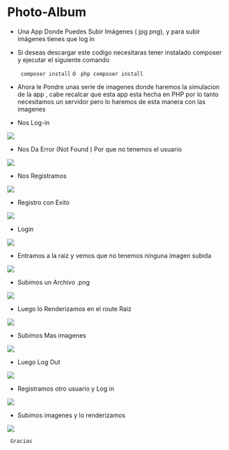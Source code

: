 # Photo-Album
- Una App Donde Puedes Subir Imágenes ( jpg png), y para subir imágenes tienes que log in 

- Si deseas descargar este codigo necesitaras tener instalado composer y ejecutar el siguiente comando 

	` composer install`   ó ` php composer install`

- Ahora le Pondre unas serie de  imagenes donde haremos la simulacion de la app , cabe recalcar que esta app esta hecha en PHP por lo tanto necesitamos  un servidor pero lo haremos de esta manera con las imagenes 

- Nos Log-in 

![](./capture/Capture_1.JPG)

- Nos Da Error (Not Found ) Por que no tenemos el usuario

![](./capture/Capture_2.JPG)

- Nos Registramos

![](./capture/Capture_3.JPG)

- Registro con Exito

![](./capture/Capture_4.JPG)

- Login

![](./capture/Capture_1.JPG)

- Entramos a la raiz y vemos que no tenemos ninguna imagen subida

![](./capture/Capture_5.JPG)

- Subimos un Archivo .png

![](./capture/Capture_6.JPG)

- Luego lo  Renderizamos en el route Raiz 

![](./capture/Capture_7.JPG)

- Subimos Mas imagenes 

![](./capture/Capture_8.JPG)

- Luego Log Out

![](./capture/Capture_9.JPG)

- Registramos otro usuario y Log in 

![](./capture/Capture_10.JPG)

- Subimos imagenes y lo renderizamos 

![](./capture/Capture_11.JPG)

` Gracias`
